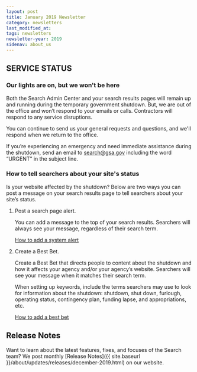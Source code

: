 ```yaml
---
layout: post
title: January 2019 Newsletter
category: newsletters
last_modified_at: 
tags: newsletters
newsletter-year: 2019
sidenav: about_us
---
```


## SERVICE STATUS

### Our lights are on, but we won't be here

Both the Search Admin Center and your search results pages will remain up and running during the temporary government shutdown. But, we are out of the office and won’t respond to your emails or calls. Contractors will respond to any service disruptions.

You can continue to send us your general requests and questions, and we'll respond when we return to the office.

If you’re experiencing an emergency and need immediate assistance during the shutdown, send an email to <a href="mailto:search@gsa.gov">search@gsa.gov</a> including the word “URGENT” in the subject line.

### How to tell searchers about your site's status

Is your website affected by the shutdown? Below are two ways you can post a message on your search results page to tell searchers about your site’s status.

1. Post a search page alert.

    You can add a message to the top of your search results. Searchers will always see your message, regardless of their search term.

    [How to add a system alert](https://search.gov/manual/system-alert.html)

2. Create a Best Bet.

    Create a Best Bet that directs people to content about the shutdown and how it affects your agency and/or your agency’s website. Searchers will see your message when it matches their search term.

    When setting up keywords, include the terms searchers may use to look for information about the shutdown: shutdown, shut down, furlough, operating status, contingency plan, funding lapse, and appropriations, etc.

    [How to add a best bet](https://search.gov/manual/best-bets.html)

## Release Notes

Want to learn about the latest features, fixes, and focuses of the Search team? We post monthly [Release Notes]({{ site.baseurl }}/about/updates/releases/december-2019.html) on our website.